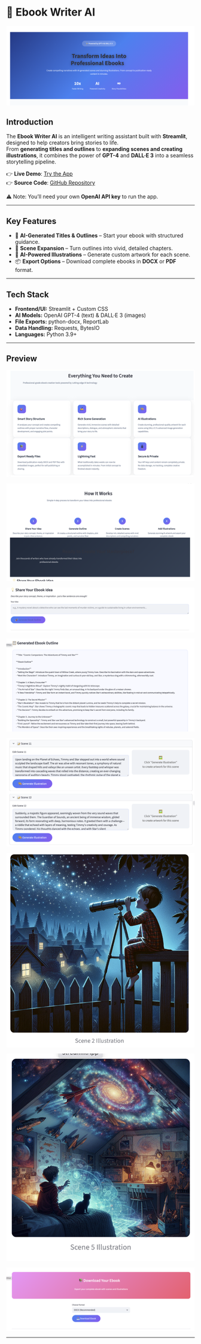 # 📖 Ebook Writer AI

![Hero Section Screenshot](assets/ebwr0.png)

## Introduction

The **Ebook Writer AI** is an intelligent writing assistant built with **Streamlit**, designed to help creators bring stories to life.  
From **generating titles and outlines** to **expanding scenes and creating illustrations**, it combines the power of **GPT-4** and **DALL·E 3** into a seamless storytelling pipeline.

👉 **Live Demo**: [Try the App](https://ebookwriter.streamlit.app/)  
👉 **Source Code**: [GitHub Repository](https://github.com/cersei568/ebook_writer)  

⚠️ Note: You’ll need your own **OpenAI API key** to run the app.

---

## Key Features

- 📝 **AI-Generated Titles & Outlines** – Start your ebook with structured guidance.  
- 📖 **Scene Expansion** – Turn outlines into vivid, detailed chapters.  
- 🎨 **AI-Powered Illustrations** – Generate custom artwork for each scene.  
- 📦 **Export Options** – Download complete ebooks in **DOCX** or **PDF** format.  

---

## Tech Stack

- **Frontend/UI:** Streamlit + Custom CSS  
- **AI Models:** OpenAI GPT-4 (text) & DALL·E 3 (images)  
- **File Exports:** python-docx, ReportLab  
- **Data Handling:** Requests, BytesIO  
- **Languages:** Python 3.9+  

---

## Preview

  ![Hero Screenshot](assets/ebwr1.png)
 
  ![Outline Screenshot](assets/ebwr2.png)

  ![Scene Screenshot](assets/ebwr3.png)

  ![Scene Screenshot](assets/ebwr4.png)

  ![Scene Screenshot](assets/ebwr5.png)

  ![Scene Screenshot](assets/ebwr6.png)

  ![Scene Screenshot](assets/ebwr7.png)

  ![Scene Screenshot](assets/ebwr9.png)


---
